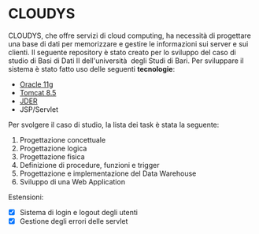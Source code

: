 # CLOUDYS

CLOUDYS, che offre servizi di cloud computing, ha necessità di progettare una base di dati per memorizzare e gestire le informazioni sui server e sui clienti.
Il seguente repository è stato creato per lo sviluppo del caso di studio di Basi di Dati II dell'università  degli Studi di Bari.
Per sviluppare il sistema è stato fatto uso delle seguenti **tecnologie**:
* [Oracle 11g](http://www.oracle.com/technetwork/database/database-technologies/express-edition/downloads/index.html)
* [Tomcat 8.5](https://tomcat.apache.org/download-80.cgi#8.5.31)
* [JDER](http://www.ballini.it/Software/ProgER/download.php)
* JSP/Servlet

Per svolgere il caso di studio, la lista dei task è stata la seguente:
1. Progettazione concettuale
2. Progettazione logica
3. Progettazione fisica
4. Definizione di procedure, funzioni e trigger
5. Progettazione e implementazione del Data Warehouse
6. Sviluppo di una Web Application

Estensioni:
- [x] Sistema di login e logout degli utenti
- [x] Gestione degli errori delle servlet
